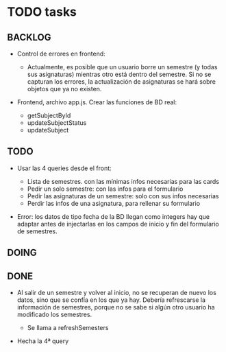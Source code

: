 # TODO tasks

## BACKLOG #####################################################################
* Control de errores en frontend:
    * Actualmente, es posible que un usuario borre un semestre (y todas sus asignaturas) mientras otro está dentro del semestre. Si no se capturan los errores, la actualización de asignaturas se hará sobre objetos que ya no existen.

* Frontend, archivo app.js. Crear las funciones de BD real:
    * getSubjectById
    * updateSubjectStatus
    * updateSubject


## TODO ########################################################################
* Usar las 4 queries desde el front:
    * Lista de semestres. con las mínimas infos necesarias para las cards
    * Pedir un solo semestre: con las infos para el formulario
    * Pedir las asignaturas de un semestre: solo con sus infos necesarias
    * Perdir las infos de una asignatura, para rellenar su formulario

* Error: los datos de tipo fecha de la BD llegan como integers
    hay que adaptar antes de injectarlas en los campos de inicio y fin del formulario de semestres.



## DOING #######################################################################





## DONE ########################################################################
* Al salir de un semestre y volver al inicio, no se recuperan de nuevo los datos, sino que se confía en los que ya hay. Debería refrescarse la información de semestres, porque no se sabe si algún otro usuario ha modificado los semestres.
    * Se llama a refreshSemesters

* Hecha la 4ª query

